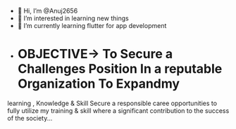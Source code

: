 - 👋 Hi, I’m @Anuj2656
- 👀 I’m interested in learning new things
- 🌱 I’m currently learning flutter for app development
-  # OBJECTIVE-> To Secure  a  Challenges Position In a reputable Organization To Expandmy
learning , Knowledge & Skill Secure a responsible caree opportunities to fully utilize my training & 
skill where a significant contribution to the success of the society...



<!---
Anuj2656/Anuj2656 is a ✨ special ✨ repository because its `README.md` (this file) appears on your GitHub profile.
You can click the Preview link to take a look at your changes.
--->
